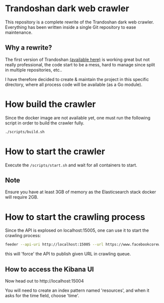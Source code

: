 # Trandoshan dark web crawler

This repository is a complete rewrite of the Trandoshan dark web crawler. Everything has been written inside a single
Git repository to ease maintenance.

## Why a rewrite?

The first version of Trandoshan [(available here)](https://github.com/trandoshan-io) is working great but
not really professional, the code start to be a mess, hard to manage since split in multiple repositories, etc..

I have therefore decided to create & maintain the project in this specific directory, where all process code will be available
(as a Go module).

# How build the crawler

Since the docker image are not available yet, one must run the following script in order to build the crawler fully.

```sh
./scripts/build.sh
```

# How to start the crawler

Execute the ``/scripts/start.sh`` and wait for all containers to start.

## Note

Ensure you have at least 3GB of memory as the Elasticsearch stack docker will require 2GB.

# How to start the crawling process

Since the API is explosed on localhost:15005, one can use it to start the crawling process:

```sh
feeder --api-uri http://localhost:15005 --url https://www.facebookcorewwwi.onion
```

this will 'force' the API to publish given URL in crawling queue.

## How to access the Kibana UI

Now head out to http://localhost:15004

You will need to create an index pattern named 'resources', and when it asks for the time field, choose 'time'.
